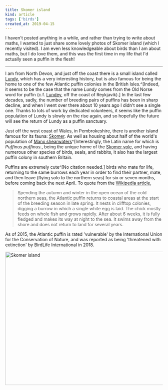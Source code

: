 ```yaml
---
title: Skomer island
kind: article
tags: ['birds']
created_at: 2019-04-15
---
```


I haven't posted anything in a while, and rather than trying to write about maths, I wanted to just share some lovely photos of Skomer island (which I recently visited).
I am even less knowledgeable about birds than I am about maths, but I do love them, and this was the first time in my life that I'd actually seen a puffin in the flesh!

<!-- more -->

---

I am from North Devon, and just off the coast there is a small island called [Lundy](https://en.wikipedia.org/wiki/Lundy), which has a very interesting history, but is also famous for being the home to one of the few Atlantic puffin colonies in the British Isles.^[Indeed, it seems to be the case that the name _Lundy_ comes from the Old Norse word for puffin (c.f. [Lundey](https://en.wikipedia.org/wiki/Lundey), off the coast of Reykjavík).]
In the last few decades, sadly, the number of breeding pairs of puffins has been in sharp decline, and when I went over there about 10 years ago I didn't see a single one.
Thanks to lots of work by dedicated volunteers, it seems like the puffin population of Lundy is slowly on the rise again, and so hopefully the future will see the return of Lundy as a puffin sanctuary.

Just off the west coast of Wales, in Pembrokeshire, there is another island famous for its fauna: [Skomer](https://en.wikipedia.org/wiki/Skomer).
As well as housing about half of the world's population of [Manx shearwaters](https://en.wikipedia.org/wiki/Manx_shearwater)^[Interestingly, the Latin name for which is _Puffinus puffinus_., being the unique home of the [Skomer vole](https://en.wikipedia.org/wiki/Skomer_vole), and having numerous other species of birds, seals, and rabbits, it also has the largest puffin colony in southern Britain.

Puffins are extremely cute^[No citation needed.] birds who mate for life, returning to the same burrows each year in order to find their partner, mate, and then leave (flying solo to the northern seas) for six or seven months, before coming back the next April.
To quote from the [Wikipedia article](https://en.wikipedia.org/wiki/Atlantic_puffin),

>Spending the autumn and winter in the open ocean of the cold northern seas, the Atlantic puffin returns to coastal areas at the start of the breeding season in late spring.
>It nests in clifftop colonies, digging a burrow in which a single white egg is laid.
>The chick mostly feeds on whole fish and grows rapidly.
>After about 6 weeks, it is fully fledged and makes its way at night to the sea.
>It swims away from the shore and does not return to land for several years.

As of 2015, the Atlantic puffin is rated 'vulnerable' by the International Union for the Conservation of Nature, and was reported as being 'threatened with extinction' by BirdLife International in 2018.

<a data-flickr-embed="true"  href="https://www.flickr.com/photos/timhosgood/albums/72157677732207497" title="Skomer island"><img src="https://live.staticflickr.com/7852/40648359233_c37c6a3618_z.jpg" width="640" height="427" alt="Skomer island"></a><script async src="//embedr.flickr.com/assets/client-code.js" charset="utf-8"></script>
